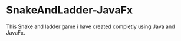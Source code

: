# SnakeAndLadder-JavaFx
This Snake and ladder game i have created completly using Java and JavaFx. 

